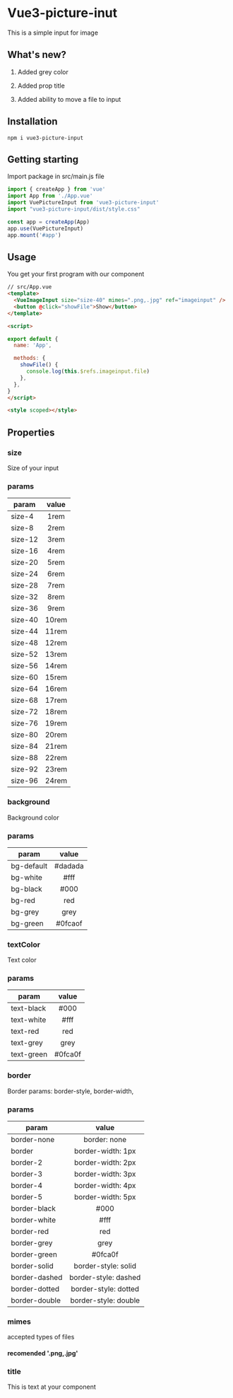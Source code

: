 # Vue3-picture-inut

This is a simple input for image

## What's new?

1. Added grey color

2. Added prop title

3. Added ability to move a file to input


## Installation 

```npm i vue3-picture-input ```

## Getting starting 

Import package in src/main.js file

```javascript
import { createApp } from 'vue'
import App from './App.vue'
import VuePictureInput from 'vue3-picture-input'
import "vue3-picture-input/dist/style.css"

const app = createApp(App)
app.use(VuePictureInput)
app.mount('#app')
```

## Usage
You get your first program with our component
```html
// src/App.vue
<template>
  <VueImageInput size="size-40" mimes=".png,.jpg" ref="imageinput" />
  <button @click="showFile">Show</button>
</template>

<script>

export default {
  name: 'App',

  methods: {
    showFile() {
      console.log(this.$refs.imageinput.file)
    },
  },
}
</script>

<style scoped></style>
```

## Properties



### size
Size of your input

### params

| param       | value   | 
| ----------- |:-------:| 
| size-4      | 1rem    | 
| size-8      | 2rem    | 
| size-12     | 3rem    | 
| size-16     | 4rem    | 
| size-20     | 5rem    | 
| size-24     | 6rem    | 
| size-28     | 7rem    | 
| size-32     | 8rem    | 
| size-36     | 9rem    | 
| size-40     | 10rem   | 
| size-44     | 11rem   | 
| size-48     | 12rem   | 
| size-52     | 13rem   | 
| size-56     | 14rem   | 
| size-60     | 15rem   | 
| size-64     | 16rem   | 
| size-68     | 17rem   | 
| size-72     | 18rem   | 
| size-76     | 19rem   | 
| size-80     | 20rem   | 
| size-84     | 21rem   | 
| size-88     | 22rem   | 
| size-92     | 23rem   | 
| size-96     | 24rem   | 


### background
Background color

### params

| param       | value   | 
| ----------- |:-------:| 
| bg-default  | #dadada | 
| bg-white    | #fff    | 
| bg-black    | #000    | 
| bg-red      | red     | 
| bg-grey     | grey    |
| bg-green    | #0fcaof | 


### textColor
Text color
### params

| param       | value   | 
| ----------- |:-------:| 
| text-black  | #000    | 
| text-white  | #fff    | 
| text-red    | red     | 
| text-grey   | grey    |
| text-green  | #0fca0f | 



### border
Border params: border-style, border-width, 
### params

| param         | value                | 
| ------------- |:--------------------:| 
| border-none   | border: none         |
| border        | border-width: 1px    |
| border-2      | border-width: 2px    |
| border-3      | border-width: 3px    |
| border-4      | border-width: 4px    |
| border-5      | border-width: 5px    |
| border-black  | #000                 |
| border-white  | #fff                 |
| border-red    | red                  |
| border-grey   | grey                 |
| border-green  | #0fca0f              |
| border-solid  | border-style: solid  |
| border-dashed | border-style: dashed |
| border-dotted | border-style: dotted |
| border-double | border-style: double |


### mimes
accepted types of files

#### recomended '.png,.jpg'


### title 
This is text at your component 
